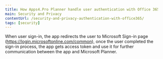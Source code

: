 ```yaml
---
title: How Apps4.Pro Planner handle user authentication with Office 365?
main: Security and Privacy
contentUrl: /security-and-privacy-authentication-with-office365/
tags: [security]
---
```

When user sign-in, the app redirects the user to Microsoft Sign-in page (https://login.microsoftonline.com/common), once the user completed the sign-in process, the app gets access token and use it for further communication between the app and Microsoft Planner. 
